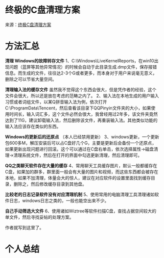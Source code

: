 # 终极的C盘清理方案
来源：[终极C盘清理方案](https://www.bilibili.com/read/cv17449948)

# 方法汇总
**清理 Windows的故障转存文件**
1、C:\Windows\LiveKernelReports，在win10出现问题（蓝屏等其他异常情况）的时候会自动于此目录生成.dmp文件，保存报错信息。而生成的文件，往往达2-3个G或者更多，而本身对于用户来说毫无意义，删除之可以节省大量空间。


**清理输入法的缓存文件**
虽然我不觉得这个东西会很大，但是凭作者的经验，这个文件会很大，所以还是放在考虑的范畴之内了。
2、输入法在本地生成的用户输入习惯或者词组文件，以某Q拼音输入法为例，依次打开C:\ProgramData\Tencent，然后查看该目录下QQPinyin文件夹的大小，如果使用时间长，输入词汇多，这个文件必然会很大，我曾经用过2年多，该文件夹竟然达到了11G，建议卸载输入法，然后删除该文件，再重装输入法。其他类似功能的输入法应该存在类似的东西。

**Windows的更新后的还原点**
（本人已经禁用更新）
3、windows更新，一个更新包600多M，解压安装后可以占C盘好几个G，主要是更新后会备份一个还原点，如果更新出现问题进行回滚。这个可以通过在C盘右单击，依次选择属性->磁盘清理->清理系统文件，然后在打开的界面中勾选更新清理，然后清理即可。

**QQ之类聊天软件存在大量的缓存**
4、常用聊天工具缓存图片，默认一般都缓存在C盘，如果加的群多，群里面一般会有大量的图片和视频，而这些东西都会被存在本地，如果不加清理，体量会大的惊人，建议在对应软件的设置里面找到缓存目录，删除之，然后修改缓存目录到其他盘。

**比较老的日志记录软件没有对应清理机制**
5、使用常用的电脑清理工具清理诸如软件日志，windows日志之类的，一般也能空出来不少。

**自己手动筛选大文件**
6、使用诸如Wiztree等软件扫描C盘，查找占据空间较大的单文件，然后寻找妥帖的处理方案。

作者就写到这里了。

# 个人总结
